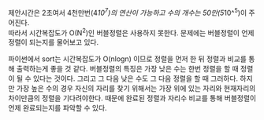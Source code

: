 제안시간은 2초여서 4천만번(4*10<sup>7</sup>)의 연산이 가능하고 수의 개수는 50만(5*10^<sup>5</sup>)이 주어진다.  
따라서 시간복잡도가 O(N<sup>2</sup>)인 버블정렬은 사용하지 못한다.
문제에는 버블정렬이 언제 정렬이 되는지를 물어보고 있다.

파이썬에서 sort는 시간복잡도가 O(nlogn) 이므로 정렬을 먼저 한 뒤 정렬과 비교를 통해 출력하는게 좋을 것 같다.
버블정렬의 특징은 가장 낮은 수는 한번 정렬을 할 때 정렬이 될 수 있다는 것이다.
그리고 그 다음 낮은 수도 그 다음 정렬을 할 때 그러하다.
하지만 가장 높은 수의 경우 자신의 자리를 찾기 위해서는 가장 위에 있는 자리와 현재자리의 차이만큼의 정렬을 기다려야한다.
때문에 완료된 정렬과 자리수 비교를 통해 버블정렬이 언제 완료되는지를 파악할 수 있다.